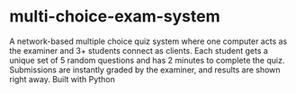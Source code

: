 # multi-choice-exam-system
A network-based multiple choice quiz system where one computer acts as the examiner and 3+ students connect as clients. Each student gets a unique set of 5 random questions and has 2 minutes to complete the quiz. Submissions are instantly graded by the examiner, and results are shown right away. Built with Python
